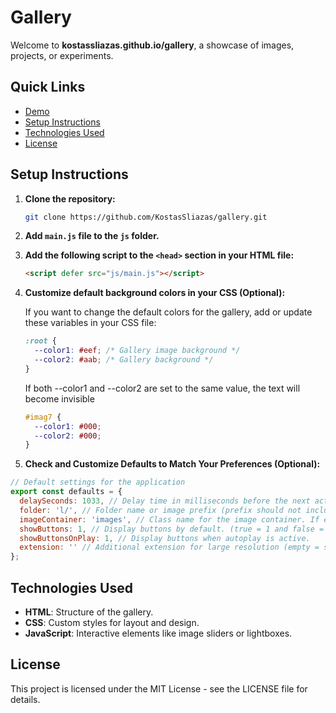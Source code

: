 # Gallery

Welcome to **kostassliazas.github.io/gallery**, a showcase of images, projects, or experiments.
## Quick Links

- [Demo](https://kostassliazas.github.io/gallery/#demo)
- [Setup Instructions](#setup-instructions)
- [Technologies Used](#technologies-used)
- [License](#license)

## Setup Instructions

1. **Clone the repository:**
    ```bash
    git clone https://github.com/KostasSliazas/gallery.git
    ```

2. **Add `main.js` file to the `js` folder.**

3. **Add the following script to the `<head>` section in your HTML file:**
    ```html
    <script defer src="js/main.js"></script>
    ```

4. **Customize default background colors in your CSS (Optional):**

    If you want to change the default colors for the gallery, add or update these variables in your CSS file:
    ```css
    :root {
      --color1: #eef; /* Gallery image background */
      --color2: #aab; /* Gallery background */
    }
    ``` 
   If both --color1 and --color2 are set to the same value, the text will become invisible
    ```css
   #imag7 {
      --color1: #000;
      --color2: #000;
   }
   ```
5. **Check and Customize Defaults to Match Your Preferences (Optional):**  
```javascript
// Default settings for the application
export const defaults = {
  delaySeconds: 1033, // Delay time in milliseconds before the next action.
  folder: 'l/', // Folder name or image prefix (prefix should not include '/').
  imageContainer: 'images', // Class name for the image container. If empty, all images are selected.
  showButtons: 1, // Display buttons by default. (true = 1 and false = 0)
  showButtonsOnPlay: 1, // Display buttons when autoplay is active.
  extension: '' // Additional extension for large resolution (empty = same image extension).
};
```

## Technologies Used

- **HTML**: Structure of the gallery.
- **CSS**: Custom styles for layout and design.
- **JavaScript**: Interactive elements like image sliders or lightboxes.

## License

This project is licensed under the MIT License - see the LICENSE file for details.
